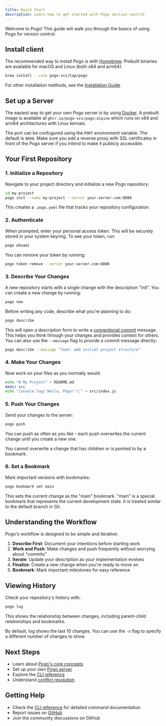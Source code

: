 ```yaml
---
title: Quick Start
description: Learn how to get started with Pogo version control
---
```


Welcome to Pogo! This guide will walk you through the basics of using Pogo for version control.

## Install client

The recommended way to install Pogo is with [Homebrew](https://brew.sh). Prebuilt binaries are available for macOS and Linux (both x64 and arm64).

```bash
brew install --cask pogo-vcs/tap/pogo
```

For other installation methods, see the [Installation Guide](/guides/installation).

## Set up a Server

The easiest way to get your own Pogo server is by using [Docker](https://www.docker.com). A prebuilt image is available at `ghcr.io/pogo-vcs/pogo:alpine` which runs on x64 and arm64 architectures with Linux kernals.

The port can be confugured using the `PORT` environment variable. The default is `8080`.
Make sure you add a reverse proxy with SSL certificates in front of the Pogo server if you intend to make it publicly accessible.

## Your First Repository

### 1. Initialize a Repository

Navigate to your project directory and initialize a new Pogo repository:

```bash
cd my-project
pogo init --name my-project --server your-server.com:8080
```

This creates a `.pogo.yaml` file that tracks your repository configuration.

### 2. Authenticate

When prompted, enter your personal access token. This will be securely stored in your system keyring. To see your token, run:

```bash
pogo whoami
```

You can remove your token by running:

```bash
pogo token remove --server your-server.com:8080
```

### 3. Describe Your Changes

A new repository starts with a single change with the description "init". You can create a new change by running:

```bash
pogo new
```

Before writing any code, describe what you're planning to do:

```bash
pogo describe
```

This will open a description form to write a [conventional commit](https://www.conventionalcommits.org/en/v1.0.0/) message. This helps you think through your changes and provides context for others.
You can also use the `--message` flag to provide a commit message directly:

```bash
pogo describe --message "feat: add initial project structure"
```

### 4. Make Your Changes

Now work on your files as you normally would:

```bash
echo "# My Project" > README.md
mkdir src
echo "console.log('Hello, Pogo!');" > src/index.js
```

### 5. Push Your Changes

Send your changes to the server:

```bash
pogo push
```

You can push as often as you like - each push overwrites the current change until you create a new one.

You cannot overwrite a change that has children or is pointed to by a bookmark.

### 6. Set a Bookmark

Mark important versions with bookmarks:

```bash
pogo bookmark set main
```

This sets the current change as the "main" bookmark. "main" is a special bookmark that represents the current development state. It is treated similar to the default branch in Git.

## Understanding the Workflow

Pogo's workflow is designed to be simple and iterative:

1. **Describe First**: Document your intentions before starting work
2. **Work and Push**: Make changes and push frequently without worrying about "commits"
3. **Iterate**: Update your description as your implementation evolves
4. **Finalize**: Create a new change when you're ready to move on
5. **Bookmark**: Mark important milestones for easy reference

## Viewing History

Check your repository's history with:

```bash
pogo log
```

This shows the relationship between changes, including parent-child relationships and bookmarks.

By default, log shows the last 10 changes. You can use the `-n` flag to specify a different number of changes to show.

## Next Steps

- Learn about [Pogo's core concepts](/concepts/overview)
- Set up your own [Pogo server](/guides/server-setup)
- Explore the [CLI reference](/reference/commands)
- Understand [conflict resolution](/concepts/conflicts)

## Getting Help

- Check the [CLI reference](/reference/commands) for detailed command documentation
- Report issues on [GitHub](https://github.com/pogo-vcs/pogo/issues)
- Join the community discussions on GitHub
